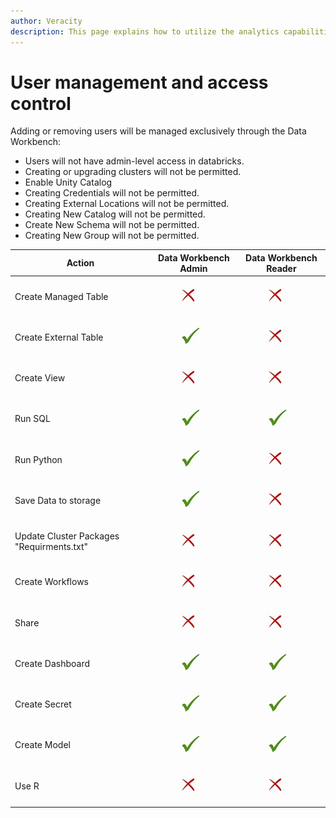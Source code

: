```yaml
---
author: Veracity
description: This page explains how to utilize the analytics capabilities
---
```


# User management and access control

Adding or removing users will be managed exclusively through the Data Workbench:

- Users will not have admin-level access in databricks. 
- Creating or upgrading clusters will not be permitted.
- Enable Unity Catalog
- Creating Credentials  will not be permitted.
- Creating External Locations  will not be permitted.
- Creating New Catalog  will not be permitted.
- Create New Schema  will not be permitted.
- Creating New Group  will not be permitted.

|Action | Data Workbench Admin	|Data Workbench Reader|
|--|--|--|
|Create Managed Table|	<figure> <img src="assets/crosscheckmark.jpg"/> </figure> | <figure> <img src="assets/crosscheckmark.jpg"/> </figure>|
Create External Table|	<figure> <img src="assets/checkmark.jpg"/> </figure> | <figure> <img src="assets/crosscheckmark.jpg"/> </figure>|
|Create View	|<figure> <img src="assets/crosscheckmark.jpg"/> </figure> | <figure> <img src="assets/crosscheckmark.jpg"/> </figure>|
|Run SQL	|<figure> <img src="assets/checkmark.jpg"/> </figure> | <figure> <img src="assets/checkmark.jpg"/> </figure>|
|Run Python	|<figure> <img src="assets/checkmark.jpg"/> </figure> | <figure> <img src="assets/crosscheckmark.jpg"/> </figure>|
|Save Data to storage	|<figure> <img src="assets/checkmark.jpg"/> </figure> | <figure> <img src="assets/crosscheckmark.jpg"/> </figure>|
|Update Cluster Packages "Requirments.txt"	|<figure> <img src="assets/crosscheckmark.jpg"/> </figure> | <figure> <img src="assets/crosscheckmark.jpg"/> </figure>|
|Create Workflows	|<figure> <img src="assets/crosscheckmark.jpg"/> </figure> | <figure> <img src="assets/crosscheckmark.jpg"/> </figure>|
|Share	|<figure> <img src="assets/crosscheckmark.jpg"/> </figure> | <figure> <img src="assets/crosscheckmark.jpg"/> </figure>|
|Create Dashboard	|<figure> <img src="assets/checkmark.jpg"/> </figure> | <figure> <img src="assets/checkmark.jpg"/> </figure>|
|Create Secret	|<figure> <img src="assets/checkmark.jpg"/> </figure> | <figure> <img src="assets/checkmark.jpg"/> </figure>|
|Create Model	|<figure> <img src="assets/checkmark.jpg"/> </figure> | <figure> <img src="assets/checkmark.jpg"/> </figure>|
|Use R	|<figure> <img src="assets/crosscheckmark.jpg"/> </figure> | <figure> <img src="assets/crosscheckmark.jpg"/> </figure>|